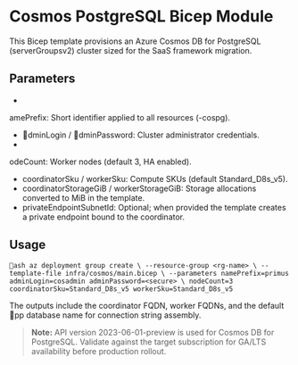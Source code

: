 # Cosmos PostgreSQL Bicep Module

This Bicep template provisions an Azure Cosmos DB for PostgreSQL (serverGroupsv2) cluster sized for the SaaS framework migration.

## Parameters
- 
amePrefix: Short identifier applied to all resources (<prefix>-cospg).
- dminLogin / dminPassword: Cluster administrator credentials.
- 
odeCount: Worker nodes (default 3, HA enabled).
- coordinatorSku / workerSku: Compute SKUs (default Standard_D8s_v5).
- coordinatorStorageGiB / workerStorageGiB: Storage allocations converted to MiB in the template.
- privateEndpointSubnetId: Optional; when provided the template creates a private endpoint bound to the coordinator.

## Usage
`ash
az deployment group create \
  --resource-group <rg-name> \
  --template-file infra/cosmos/main.bicep \
  --parameters namePrefix=primus adminLogin=cosadmin adminPassword=<secure> \
      nodeCount=3 coordinatorSku=Standard_D8s_v5 workerSku=Standard_D8s_v5
`

The outputs include the coordinator FQDN, worker FQDNs, and the default pp database name for connection string assembly.

> **Note:** API version 2023-06-01-preview is used for Cosmos DB for PostgreSQL. Validate against the target subscription for GA/LTS availability before production rollout.
